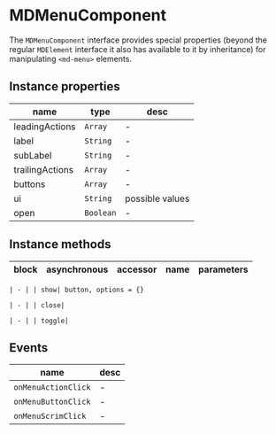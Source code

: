 # MDMenuComponent
The `MDMenuComponent` interface provides special properties (beyond the regular `MDElement` interface it also has available to it by inheritance) for manipulating `<md-menu>` elements.

## Instance properties

name|type|desc
---|---|---
leadingActions|`Array`|-
label|`String`|-
subLabel|`String`|-
trailingActions|`Array`|-
buttons|`Array`|-
ui|`String`|possible values 
open|`Boolean`|-

## Instance methods

block| asynchronous | accessor| name| parameters
---| --- | ---| ---| ---

    | - | | show| button, options = {}

    | - | | close| 

    | - | | toggle| 

## Events

name|desc
---|---
`onMenuActionClick`|-
`onMenuButtonClick`|-
`onMenuScrimClick`|-

